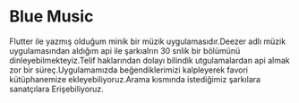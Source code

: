 # Blue Music
Flutter ile yazmış olduğum minik bir müzik uygulamasıdır.Deezer adlı müzik uygulamasından aldığım api ile şarkıalrın 30 snlik bir bölümünü dinleyebilmekteyiz.Telif haklarından dolayı bilindik utgulamalardan api almak zor bir süreç.Uygulamamızda beğendiklerimizi kalpleyerek favori kütüphanemize ekleyebiliyoruz.Arama kısmında istediğimiz şarkılara sanatçılara Erişebiliyoruz.




